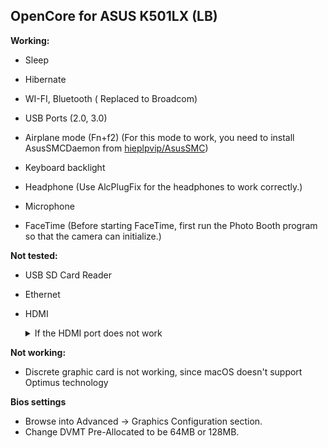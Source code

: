 ## OpenCore for ASUS K501LX (LB) 


**Working:**

- Sleep
  
- Hibernate
  
- WI-FI, Bluetooth ( Replaced to Broadcom)
  
- USB Ports (2.0, 3.0)

- Airplane mode (Fn+f2) (For this mode to work, you need to install AsusSMCDaemon from [hieplpvip/AsusSMC](https://github.com/hieplpvip/AsusSMC))
  
- Keyboard backlight
  
- Headphone (Use AlcPlugFix for the headphones to work correctly.)
  
- Microphone
  
- FaceTime (Before starting FaceTime, first run the Photo Booth program so that the camera can initialize.)  

**Not tested:**

- USB SD Card Reader
  
- Ethernet

- HDMI    <details>
           <summary>If the HDMI port does not work</summary>
           
     Try to find the BusID you need.
     
     Reference:
     
     Every software connector must be assigned a unique BusID, but only certain BusID values are permitted:
     DisplayPort is the most flexible. BusIDs 0x02, 0x04, 0x05, 0x06 are permitted. Any of these values should work on any motherboard. These values apply to VGA as        well.
    HDMI is very restrictive. Only BusIDs 0x01, 0x02, 0x04, 0x06 are permitted but some motherboards will only accept one or two of these possibilities. The    Gigabyte Designare Z390, for instance, only accepts 0x04.
DVI is the same as HDMI. The same BusIDs and even the same Type are used.

 </details>

**Not working:**

- Discrete graphic card is not working, since macOS doesn't support Optimus technology

**Bios settings**

- Browse into Advanced -> Graphics Configuration section.
- Change DVMT Pre-Allocated to be 64MB or 128MB.
